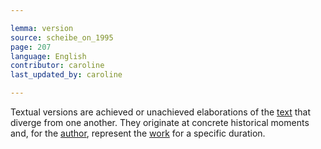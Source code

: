 ```yaml
---

lemma: version
source: scheibe_on_1995
page: 207
language: English
contributor: caroline
last_updated_by: caroline

---
```


Textual versions are achieved or unachieved elaborations of the [text](text.html) that diverge from one another. They originate at concrete historical moments and, for the [author](author.html), represent the [work](work.html) for a specific duration.

